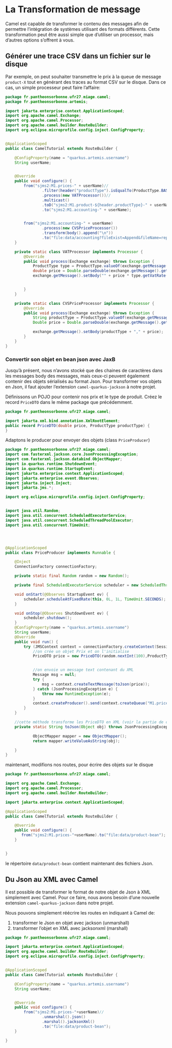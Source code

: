 # La Transformation de message

Camel est capable de transformer le contenu des messages afin de permettre l’intégration de systèmes utilisant des formats différents. Cette transformation peut être aussi simple que d’utiliser un processor, mais d’autres options s’offrent à vous.

## Générer une trace CSV dans un fichier sur le disque

Par exemple, on peut souhaiter transmettre le prix à la queue de message `product-X` tout en générant des traces au format CSV sur le disque. Dans ce cas, un simple processeur peut faire l’affaire:

```java
package fr.pantheonsorbonne.ufr27.miage.camel;
package fr.pantheonsorbonne.artemis;

import jakarta.enterprise.context.ApplicationScoped;
import org.apache.camel.Exchange;
import org.apache.camel.Processor;
import org.apache.camel.builder.RouteBuilder;
import org.eclipse.microprofile.config.inject.ConfigProperty;


@ApplicationScoped
public class CamelTutorial extends RouteBuilder {

    @ConfigProperty(name = "quarkus.artemis.username")
    String userName;


    @Override
    public void configure() {
        from("sjms2:M1.prices-" + userName)//
                .filter(header("productType").isEqualTo(ProductType.BASE.name()))//
                .process(new VATProcessor())//
                .multicast()
                .toD("sjms2:M1.product-${header.productType}-" + userName)
                .to("sjms2:M1.accounting-" + userName);


        from("sjms2:M1.accounting-" + userName)
                .process(new CVSPriceProcessor())
                .transform(body().append("\n"))
                .to("file:data/accounting?fileExist=Append&fileName=report.csv");
    }

    private static class VATProcessor implements Processor {
        @Override
        public void process(Exchange exchange) throws Exception {
            ProductType type = ProductType.valueOf(exchange.getMessage().getHeader("productType").toString());
            double price = Double.parseDouble(exchange.getMessage().getBody(String.class));
            exchange.getMessage().setBody("" + price * type.getVatRate());


        }
    }

    private static class CVSPriceProcessor implements Processor {
        @Override
        public void process(Exchange exchange) throws Exception {
            String productType = ProductType.valueOf(exchange.getMessage().getHeader("productType", String.class)).name();
            Double price = Double.parseDouble(exchange.getMessage().getBody(String.class));

            exchange.getMessage().setBody(productType + "," + price);
        }
    }
}
```

### Convertir son objet en bean json avec JaxB

Jusqu’à présent, nous n’avons stocké que des chaines de caractères dans les messages body des messages, mais ceux-ci peuvent également contenir des objets sérialisés au format Json. Pour transformer vos objets en Json, il faut ajouter l’extension `camel-quarkus-jackson` à notre projet.

Définissons un POJO pour contenir nos prix et le type de produit. Créez le record `PriceDTO` dans le même package que précédemment.

```java
package fr.pantheonsorbonne.ufr27.miage.camel;

import jakarta.xml.bind.annotation.XmlRootElement;
public record PriceDTO(double price, ProductType productType) {
}

```

Adaptons le producer pour envoyer des objets (class `PriceProducer`)

```java
package fr.pantheonsorbonne.ufr27.miage.camel;
import com.fasterxml.jackson.core.JsonProcessingException;
import com.fasterxml.jackson.databind.ObjectMapper;
import io.quarkus.runtime.ShutdownEvent;
import io.quarkus.runtime.StartupEvent;
import jakarta.enterprise.context.ApplicationScoped;
import jakarta.enterprise.event.Observes;
import jakarta.inject.Inject;
import jakarta.jms.*;

import org.eclipse.microprofile.config.inject.ConfigProperty;


import java.util.Random;
import java.util.concurrent.ScheduledExecutorService;
import java.util.concurrent.ScheduledThreadPoolExecutor;
import java.util.concurrent.TimeUnit;




@ApplicationScoped
public class PriceProducer implements Runnable {

    @Inject
    ConnectionFactory connectionFactory;

    private static final Random random = new Random();

    private final ScheduledExecutorService scheduler = new ScheduledThreadPoolExecutor(1);

    void onStart(@Observes StartupEvent ev) {
        scheduler.scheduleAtFixedRate(this, 0L, 1L, TimeUnit.SECONDS);
    }

    void onStop(@Observes ShutdownEvent ev) {
        scheduler.shutdown();
    }
    @ConfigProperty(name = "quarkus.artemis.username")
    String userName;
    @Override
    public void run() {
        try (JMSContext context = connectionFactory.createContext(Session.AUTO_ACKNOWLEDGE)) {
            //on crée un objet Prix et on l'initialise
            PriceDTO price = new PriceDTO(random.nextInt(100),ProductType.values()[random.nextInt(2) % (ProductType.values().length)]);


            //on envoie un message text contenant du XML
            Message msg = null;
            try {
                msg = context.createTextMessage(toJson(price));
            } catch (JsonProcessingException e) {
                throw new RuntimeException(e);
            }
            context.createProducer().send(context.createQueue("M1.prices-"+userName), msg);
        }
    }

    //cette méthode transforme les PriceDTO en XML (voir la partie de cours sur JaxB)
    private static String toJson(Object obj) throws JsonProcessingException {

            ObjectMapper mapper = new ObjectMapper();
            return mapper.writeValueAsString(obj);

    }
}
```

maintenant, modifions nos routes, pour écrire des objets sur le disque

```java
package fr.pantheonsorbonne.ufr27.miage.camel;

import org.apache.Camel.Exchange;
import org.apache.camel.Processor;
import org.apache.camel.builder.RouteBuilder;

import jakarta.enterprise.context.ApplicationScoped;

@ApplicationScoped
public class CamelTutorial extends RouteBuilder {

    @Override
    public void configure() {
       from("sjms2:M1.prices-"+userName).to("file:data/product-bean");
    }


}
```

le répertoire `data/product-bean` contient maintenant des fichiers Json.

## Du Json au XML avec Camel

Il est possible de transformer le format de notre objet de Json à XML simplement avec Camel. Pour ce faire, nous avons besoin d’une nouvelle extension `camel-quarkus-jackson` dans notre projet.

Nous pouvons simplement réécrire les routes en indiquant à Camel de:

1. transformer le Json en objet avec jackson (unmarshall)
2. transformer l’objet en XML avec jacksonxml (marshall)

```java
package fr.pantheonsorbonne.ufr27.miage.camel;

import jakarta.enterprise.context.ApplicationScoped;
import org.apache.camel.builder.RouteBuilder;
import org.eclipse.microprofile.config.inject.ConfigProperty;


@ApplicationScoped
public class CamelTutorial extends RouteBuilder {

    @ConfigProperty(name = "quarkus.artemis.username")
    String userName;


    @Override
    public void configure() {
        from("sjms2:M1.prices-"+userName)//
                .unmarshal().json()
                .marshal().jacksonXml()
                .to("file:data/product-bean");
    }

}


```
